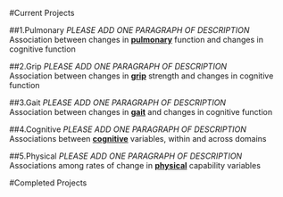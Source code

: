 #Current Projects

##1.Pulmonary
*PLEASE ADD ONE PARAGRAPH OF DESCRIPTION*  
Association between changes in [**pulmonary**](./pulmonary/README.md) function and changes in cognitive function

##2.Grip
*PLEASE ADD ONE PARAGRAPH OF DESCRIPTION*  
Association between changes in [**grip**](./grip/README.md) strength and changes in cognitive function    

##3.Gait
*PLEASE ADD ONE PARAGRAPH OF DESCRIPTION*  
Association between changes in [**gait**](./gait/README.md) and changes in cognitive function  

##4.Cognitive
*PLEASE ADD ONE PARAGRAPH OF DESCRIPTION*  
Associations between [**cognitive**](./cognitive/README.md) variables, within and across domains  

##5.Physical
*PLEASE ADD ONE PARAGRAPH OF DESCRIPTION*  
Associations among rates of change in [**physical**](./physical/README.md) capability variables 

#Completed Projects
